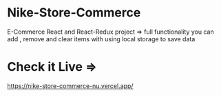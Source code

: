 # Nike-Store-Commerce
E-Commerce React and React-Redux project => full functionality you can add , remove and clear items with using local storage to save data
# Check it Live => 
https://nike-store-commerce-nu.vercel.app/
